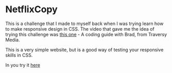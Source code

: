 # NetflixCopy
This is a challenge that I made to myself back when I was trying learn how to make responsive design in CSS. The video that gave me the idea of trying this challenge was [this one](https://www.youtube.com/watch?v=P7t13SGytRk) - A coding guide with Brad, from Traversy Media.

This is a very simple website, but is a good way of testing your responsive skills in CSS.

In you try it [here](https://mendes13.github.io/NetflixClone/)

